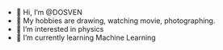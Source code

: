 - 👋 Hi, I’m @DOSVEN
- 🥰 My hobbies are drawing, watching movie, photographing.
- 👀 I’m interested in physics
- 🌱 I’m currently learning Machine Learning

<!---
DOSVEN/DOSVEN is a ✨ special ✨ repository because its `README.md` (this file) appears on your GitHub profile.
You can click the Preview link to take a look at your changes.
--->
